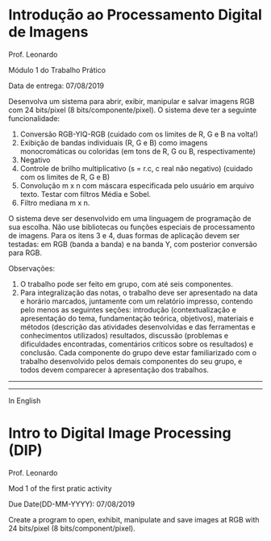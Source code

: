 # Introdução ao Processamento Digital de Imagens
Prof. Leonardo

Módulo 1 do Trabalho Prático

Data de entrega: 07/08/2019

Desenvolva um sistema para abrir, exibir, manipular e salvar imagens RGB com 24
bits/pixel (8 bits/componente/pixel). O sistema deve ter a seguinte funcionalidade:
1. Conversão RGB-YIQ-RGB (cuidado com os limites de R, G e B na volta!)
2. Exibição de bandas individuais (R, G e B) como imagens monocromáticas ou
coloridas (em tons de R, G ou B, respectivamente)
3. Negativo
4. Controle de brilho multiplicativo (s = r.c, c real não negativo) (cuidado com os limites de R, G e B)
5. Convolução m x n com máscara especificada pelo usuário em arquivo texto. Testar com filtros Média e Sobel.
6. Filtro mediana m x n.

O sistema deve ser desenvolvido em uma linguagem de programação de sua escolha. Não use bibliotecas ou funções especiais de processamento de imagens. Para os itens 3 e 4, duas formas de aplicação devem ser testadas: em RGB (banda a banda) e na banda Y, com posterior conversão para RGB.

Observações:
1. O trabalho pode ser feito em grupo, com até seis componentes.
2. Para integralização das notas, o trabalho deve ser apresentado na data e horário
marcados, juntamente com um relatório impresso, contendo pelo menos as
seguintes seções: introdução (contextualização e apresentação do tema,
fundamentação teórica, objetivos), materiais e métodos (descrição das atividades
desenvolvidas e das ferramentas e conhecimentos utilizados) resultados,
discussão (problemas e dificuldades encontradas, comentários críticos sobre os
resultados) e conclusão. Cada componente do grupo deve estar familiarizado
com o trabalho desenvolvido pelos demais componentes do seu grupo, e todos
devem comparecer à apresentação dos trabalhos.

---
---

In English

# Intro to Digital Image Processing (DIP)
Prof. Leonardo

Mod 1 of the first pratic activity

Due Date(DD-MM-YYYY): 07/08/2019

Create a program to open, exhibit, manipulate and save images at RGB with 24
bits/pixel (8 bits/component/pixel).
